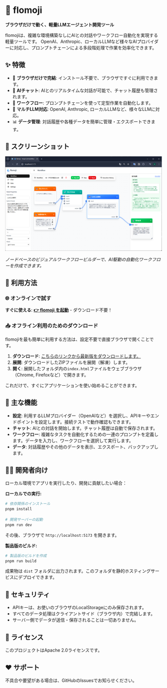 # 🌊 flomoji

**ブラウザだけで動く、軽量LLMエージェント開発ツール**

flomojiは、複雑な環境構築なしにAIとの対話やワークフロー自動化を実現する軽量ツールです。 OpenAI、Anthropic、ローカルLLMなど様々なAIプロバイダーに対応し、プロンプトチェーンによる多段階処理で作業を効率化できます。

## ✨ 特徴

- 🚀 **ブラウザだけで完結**: インストール不要で、ブラウザですぐに利用できます。
- 💬 **AIチャット**: AIとのリアルタイムな対話が可能で、チャット履歴も管理されます。
- 🔗 **ワークフロー**: プロンプトチェーンを使って定型作業を自動化します。
- 🔌 **マルチLLM対応**: OpenAI, Anthropic, ローカルLLMなど、様々なLLMに対応。
- 📊 **データ管理**: 対話履歴や各種データを簡単に管理・エクスポートできます。

## 📸 スクリーンショット

![flomoji ワークフローインターフェース](docs/app-screenshot.png)

*ノードベースのビジュアルワークフロービルダーで、AI駆動の自動化ワークフローを作成できます。*

## 🚀 利用方法

### 🌐 オンラインで試す
**すぐに使える**: [**👉 flomoji を起動**](https://hama-jp.github.io/llm-agent-lite/) - ダウンロード不要！

### 📥 オフライン利用のためのダウンロード
flomojiを最も簡単に利用する方法は、設定不要で直接ブラウザで開くことです。

1.  **ダウンロード**: [こちらのリンクから最新版をダウンロードします。](https://github.com/hama-jp/llm-agent-lite/archive/refs/heads/gh-pages.zip)
2.  **展開**: ダウンロードしたZIPファイルを展開（解凍）します。
3.  **開く**: 展開したフォルダ内の`index.html`ファイルをウェブブラウザ（Chrome, Firefoxなど）で開きます。

これだけで、すぐにアプリケーションを使い始めることができます。

## 📝 主な機能

- **設定**: 利用するLLMプロバイダー（OpenAIなど）を選択し、APIキーやエンドポイントを設定します。接続テストで動作確認もできます。
- **チャット**: AIとの対話を開始します。チャット履歴は自動で保存されます。
- **ワークフロー**: 複雑なタスクを自動化するための一連のプロンプトを定義します。データを入力し、ワークフローを選択して実行します。
- **データ**: 対話履歴やその他のデータを表示、エクスポート、バックアップします。

## 🧑‍💻 開発者向け

ローカル環境でアプリを実行したり、開発に貢献したい場合：

**ローカルでの実行:**
```bash
# 依存関係のインストール
pnpm install

# 開発サーバーの起動
pnpm run dev
```
その後、ブラウザで `http://localhost:5173` を開きます。

**製品版のビルド:**
```bash
# 製品版のビルドを作成
pnpm run build
```
成果物は `dist` フォルダに出力されます。このフォルダを静的ホスティングサービスにデプロイできます。

## 🔐 セキュリティ

- APIキーは、お使いのブラウザのLocalStorageにのみ保存されます。
- すべてのデータ処理はクライアントサイド（ブラウザ内）で完結します。
- サーバー側でデータが送信・保存されることは一切ありません。

## 📄 ライセンス

このプロジェクトはApache 2.0ライセンスです。

## ❤️ サポート

不具合や要望がある場合は、GitHubのIssuesでお知らせください。
